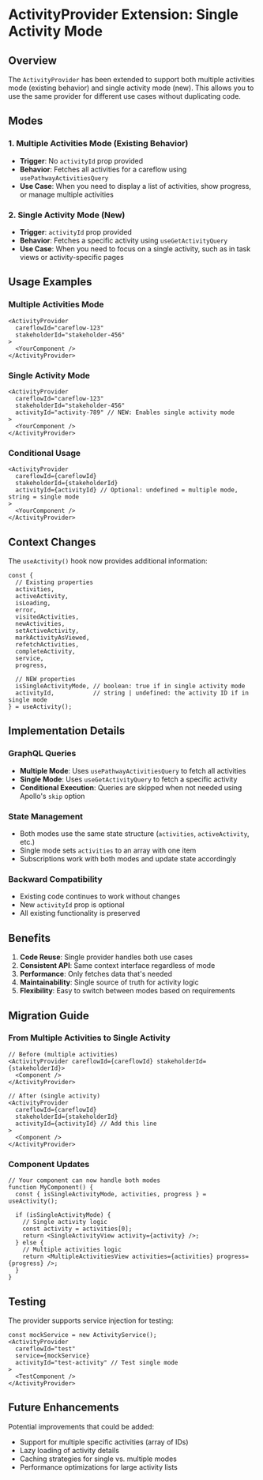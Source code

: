 # ActivityProvider Extension: Single Activity Mode

## Overview

The `ActivityProvider` has been extended to support both multiple activities mode (existing behavior) and single activity mode (new). This allows you to use the same provider for different use cases without duplicating code.

## Modes

### 1. Multiple Activities Mode (Existing Behavior)
- **Trigger**: No `activityId` prop provided
- **Behavior**: Fetches all activities for a careflow using `usePathwayActivitiesQuery`
- **Use Case**: When you need to display a list of activities, show progress, or manage multiple activities

### 2. Single Activity Mode (New)
- **Trigger**: `activityId` prop provided
- **Behavior**: Fetches a specific activity using `useGetActivityQuery`
- **Use Case**: When you need to focus on a single activity, such as in task views or activity-specific pages

## Usage Examples

### Multiple Activities Mode
```tsx
<ActivityProvider
  careflowId="careflow-123"
  stakeholderId="stakeholder-456"
>
  <YourComponent />
</ActivityProvider>
```

### Single Activity Mode
```tsx
<ActivityProvider
  careflowId="careflow-123"
  stakeholderId="stakeholder-456"
  activityId="activity-789" // NEW: Enables single activity mode
>
  <YourComponent />
</ActivityProvider>
```

### Conditional Usage
```tsx
<ActivityProvider
  careflowId={careflowId}
  stakeholderId={stakeholderId}
  activityId={activityId} // Optional: undefined = multiple mode, string = single mode
>
  <YourComponent />
</ActivityProvider>
```

## Context Changes

The `useActivity()` hook now provides additional information:

```tsx
const { 
  // Existing properties
  activities, 
  activeActivity, 
  isLoading, 
  error,
  visitedActivities,
  newActivities,
  setActiveActivity,
  markActivityAsViewed,
  refetchActivities,
  completeActivity,
  service,
  progress,
  
  // NEW properties
  isSingleActivityMode, // boolean: true if in single activity mode
  activityId,           // string | undefined: the activity ID if in single mode
} = useActivity();
```

## Implementation Details

### GraphQL Queries
- **Multiple Mode**: Uses `usePathwayActivitiesQuery` to fetch all activities
- **Single Mode**: Uses `useGetActivityQuery` to fetch a specific activity
- **Conditional Execution**: Queries are skipped when not needed using Apollo's `skip` option

### State Management
- Both modes use the same state structure (`activities`, `activeActivity`, etc.)
- Single mode sets `activities` to an array with one item
- Subscriptions work with both modes and update state accordingly

### Backward Compatibility
- Existing code continues to work without changes
- New `activityId` prop is optional
- All existing functionality is preserved

## Benefits

1. **Code Reuse**: Single provider handles both use cases
2. **Consistent API**: Same context interface regardless of mode
3. **Performance**: Only fetches data that's needed
4. **Maintainability**: Single source of truth for activity logic
5. **Flexibility**: Easy to switch between modes based on requirements

## Migration Guide

### From Multiple Activities to Single Activity
```tsx
// Before (multiple activities)
<ActivityProvider careflowId={careflowId} stakeholderId={stakeholderId}>
  <Component />
</ActivityProvider>

// After (single activity)
<ActivityProvider 
  careflowId={careflowId} 
  stakeholderId={stakeholderId}
  activityId={activityId} // Add this line
>
  <Component />
</ActivityProvider>
```

### Component Updates
```tsx
// Your component can now handle both modes
function MyComponent() {
  const { isSingleActivityMode, activities, progress } = useActivity();
  
  if (isSingleActivityMode) {
    // Single activity logic
    const activity = activities[0];
    return <SingleActivityView activity={activity} />;
  } else {
    // Multiple activities logic
    return <MultipleActivitiesView activities={activities} progress={progress} />;
  }
}
```

## Testing

The provider supports service injection for testing:

```tsx
const mockService = new ActivityService();
<ActivityProvider
  careflowId="test"
  service={mockService}
  activityId="test-activity" // Test single mode
>
  <TestComponent />
</ActivityProvider>
```

## Future Enhancements

Potential improvements that could be added:
- Support for multiple specific activities (array of IDs)
- Lazy loading of activity details
- Caching strategies for single vs. multiple modes
- Performance optimizations for large activity lists
